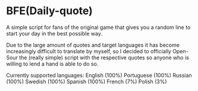 # BFE(Daily-quote)
A simple script for fans of the original game that gives you a random line to start your day in the best possible way.

Due to the large amount of quotes and target languages it has become increasingly difficult to translate by myself, so I decided to officially Open-Sour the (really simple) script with the respective quotes so anyone who is willing to lend a hand is able to do so.

Currently supported languages: 
English (100%) 
Portuguese (100%)
Russian (100%)
Swedish (100%)
Spanish (100%) 
French (7%) 
Polish (3%)
